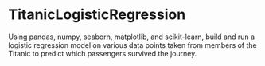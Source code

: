 # TitanicLogisticRegression
Using pandas, numpy, seaborn, matplotlib, and scikit-learn, build and run a logistic regression model on various data points taken from members of the Titanic to predict which passengers survived the journey.